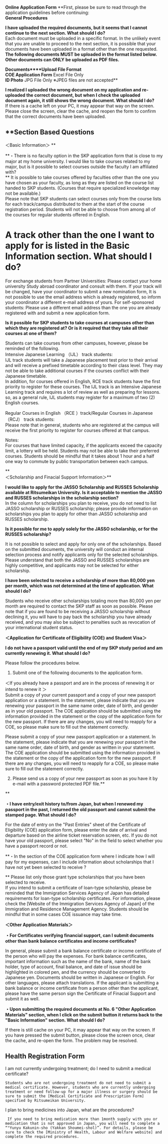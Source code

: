 **Online Application Form** 
**First, please be sure to read through the application guidelines before continuing:  
**General Procedures**

**I have uploaded the required documents, but it seems that I cannot continue to the next section. What should I do?**  
Each document must be uploaded in a specific format. In the unlikely event that you are unable to proceed to the next section, it is possible that your documents have been uploaded in a format other than the one requested. **The following documents MUST be uploaded in the format listed below. Other documents can ONLY be uploaded as PDF files.**  
  

**Documents****Upload File Format**  
**COE Application Form** Excel File Only  
**ID Photo** JPG File Only  ※JPEG files are not accepted**  

  
**I realized I uploaded the wrong document on my application and re-uploaded the correct document, but when I check the uploaded document again, it still shows the wrong document. What should I do?**  
If there is a cache left on your PC, it may appear that way on the screen. Please close the screen, clear the cache, and reopen the form to confirm that the correct documents have been uploaded.  
  

## **Section Based Questions  
＜Basic Information＞ **

**・There is no faculty option in the SKP application form that is close to my major at my home university. I would like to take courses related to my major, but is it possible to select courses outside the faculty I am affiliated with?  
** It is possible to take courses offered by faculties other than the one you have chosen as your faculty, as long as they are listed on the course list handed to SKP students. (Courses that require specialized knowledge may not be available.)  
Please note that SKP students can select courses only from the course lists for each track/campus distributed to them at the start of the course registration period. Students will not be able to choose from among all of the courses for regular students offered in English.  
  
**A track other than the one I want to apply for is listed in the Basic Information section. What should I do?**
=
For exchange students from Partner Universities: Please contact your home university Study abroad coordinator and consult with them. If your track will be changed, have your coordinator to submit a new nomination form, It is not possible to use the email address which is already registered, so inform your coordinator a different e-mail address of yours.
For self-sponsored students: Please use a different email address than the one you are already registered with and submit a new application form.

  
**Is it possible for SKP students to take courses at campuses other than which they are registered at? Or is it required that they take all their courses at one of them?**

Students can take courses from other campuses, however, please be reminded of the following.  
Intensive Japanese Learning （IJL） track students:  
IJL track students will take a Japanese placement test prior to their arrival and will receive a prefixed timetable according to their class level. They may not be able to take additional courses if the courses conflict with their Japanese timetable.  
In addition, for courses offered in English, RCE track students have the first priority to register for these courses. The IJL track is an Intensive Japanese Learning track and requires a lot of review as well as preparing for lessons. so, as a general rule, IJL students may register for a maximum of two (2) English courses.

Regular Courses in English （RCE ）track/Regular Courses in Japanese （RCJ） track students:  
Please note that in general, students who are registered at the campus will receive the first priority to register for courses offered at that campus.

Notes:  
For courses that have limited capacity, if the applicants exceed the capacity limit, a lottery will be held. Students may not be able to take their preferred courses. Students should be mindful that it takes about 1 hour and a half one way to commute by public transportation between each campus.

**  
＜Scholarship and Finacial Support Information＞**

**I would like to apply for the JASSO Scholarship and RUSSES Scholarship available at Ritsumeikan University. Is it acceptable to mention the JASSO and RUSSES scholarships in the scholarship section?**  
In the column for scholarships you plan to receive, you do not need to list JASSO scholarship or RUSSES scholarship; please provide information on scholarships you plan to apply for other than JASSO scholarship and RUSSES scholarship.

**Is it possible for me to apply solely for the JASSO scholarship, or for the RUSSES scholarship?**

It is not possible to select and apply for only one of the scholarships. Based on the submitted documents, the university will conduct an internal selection process and notify applicants only for the selected scholarships. Please understand that both the JASSO and RUSSES scholarships are highly competitive, and applicants may not be selected for either scholarship.

**I have been selected to receive a scholarship of more than 80,000 yen per month, which was not determined at the time of application. What should I do?**

Students who receive other scholarships totaling more than 80,000 yen per month are required to contact the SKP staff as soon as possible. Please note that if you are found to be receiving a JASSO scholarship without declining it, you will have to pay back the scholarship you have already received, and you may also be subject to penalties such as revocation of your international student status.  
  

**＜Application for Certificate of Eligibility (COE) and Student Visa＞**

**I do not have a passport valid until the end of my SKP study period and am currently renewing it. What should I do?**

Please follow the procedures below.

1. Submit one of the following documents to the application form.

＜If you already have a passport and are in the process of renewing it or intend to renew it ＞  
Submit a copy of your current passport and a copy of your new passport application or a statement. In the statement, please indicate that you are renewing your passport in the same name order, date of birth, and gender as in your old passport.   The COE application should be submitted using the information provided in the statement or the copy of the application form for the new passport. If there are any changes, you will need to reapply for a COE, so please make sure to fill out the statement correctly.

<If you do not have a passport> 
Please submit a copy of your new passport application or a statement. In the statement, please indicate that you are renewing your passport in the same name order, date of birth, and gender as written in your statement. The COE application should be submitted using the information provided in the statement or the copy of the application form for the new passport. If there are any changes, you will need to reapply for a COE, so please make sure to fill out the statement correctly.  
  

2. Please send us a copy of your new passport as soon as you have it by e-mail with a password protected PDF file.**  
  
**

**・I have entry/exit history to/from Japan, but when I renewed my passport in the past, I returned the old passport and cannot submit the stamped page. What should I do?**

For the date of entry on the "Past Entries" sheet of the Certificate of Eligibility (COE) application form, please enter the date of arrival and departure based on the airline ticket reservation screen, etc. If you do not have your old passport, please select "No" in the field to select whether you have a passport record or not.  
  

**・In the section of the COE application form where I indicate how I will pay for my expenses, can I include information about scholarships that I have not yet been selected to receive ?  
  
** Please list only those grant type scholarships that you have been selected to receive.  
If you intend to submit a certificate of loan-type scholarship, please be reminded that the Immigration Services Agency of Japan has detailed requirements for loan-type scholarship certificates. For information, please check the [Website of the Immigration Services Agency of Japan] of the Immigration and Residence Management Agency. Students should be mindful that in some cases COE issuance may take time.


  

**＜Other Application Materials＞**

**・For Certificates verifying financial support, can I submit documents other than bank balance certificates and income certificates?**

In general, please submit a bank balance certificate or income certificate of the person who will pay the expenses. For bank balance certificates, important information such as the name of the bank, name of the bank holder, type of account, final balance, and date of issue should be highlighted in colored pen, and the currency should be converted to Japanese yen. Documents should be written in Japanese or English. For other languages, please attach translations. If the applicant is submitting a bank balance or income certificate from a person other than the applicant, please have the same person sign the Certificate of Finacial Support and submit it as well.  
  

**・Upon submitting the required documents at No. 6 "Other Application Materials" section, when I click on the submit button it returns back to the "Basic Information" section. What should I do?**

If there is still cache on your PC, it may appear that way on the screen. If you have pressed the submit button, please close the screen once, clear the cache, and re-open the form. The problem may be resolved.

## **Health Registration Form**

I am not currently undergoing treatment; do I need to submit a medical certificate?

    Students who are not undergoing treatment do not need to submit a medical certificate. However, students who are currently undergoing treatment or need follow-up for a major illness or surgery should be sure to submit the [Medical Certificate and Prescription Form] specified by Ritsumeikan University.

I plan to bring medicines into Japan, what are the procedures?

     If you need to bring medication more than 1month supply with you or medication that is not approved in Japan, you will need to complete a “"Yunyu Kakunin-sho (Yakkan Shoumei-shol)”. For details, please be sure to check the [Ministry of Health, Labour and Welfare website] and complete the required procedures.